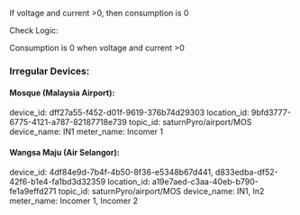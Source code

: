 
If voltage and current >0, then consumption is 0 

Check Logic: 

Consumption is 0 when voltage and current >0

### Irregular Devices:

#### Mosque (Malaysia Airport): 
device_id: dff27a55-f452-d01f-9619-376b74d29303
location_id: 9bfd3777-6775-4121-a787-82187718e739
topic_id: saturnPyro/airport/MOS
device_name: IN1
meter_name: Incomer 1
#### Wangsa Maju (Air Selangor): 
device_id: 4df84e9d-7b4f-4b50-8f36-e5348b67d441, d833edba-df52-42f6-b1e4-fa1bd3d32359
location_id: a19e7aed-c3aa-40eb-b790-fe1a9effd271
topic_id: saturnPyro/airport/MOS
device_name: IN1, In2
meter_name: Incomer 1, Incomer 2

